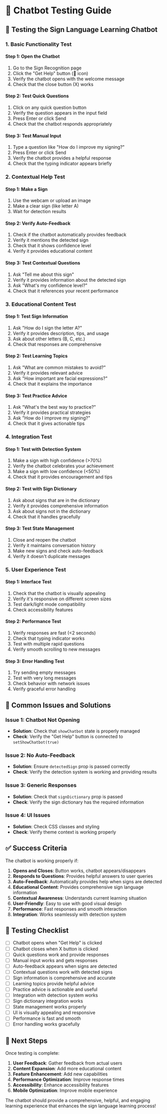 # 🧪 Chatbot Testing Guide

## 🎯 **Testing the Sign Language Learning Chatbot**

### **1. Basic Functionality Test**

#### **Step 1: Open the Chatbot**
1. Go to the Sign Recognition page
2. Click the "Get Help" button (💬 icon)
3. Verify the chatbot opens with the welcome message
4. Check that the close button (X) works

#### **Step 2: Test Quick Questions**
1. Click on any quick question button
2. Verify the question appears in the input field
3. Press Enter or click Send
4. Check that the chatbot responds appropriately

#### **Step 3: Test Manual Input**
1. Type a question like "How do I improve my signing?"
2. Press Enter or click Send
3. Verify the chatbot provides a helpful response
4. Check that the typing indicator appears briefly

### **2. Contextual Help Test**

#### **Step 1: Make a Sign**
1. Use the webcam or upload an image
2. Make a clear sign (like letter A)
3. Wait for detection results

#### **Step 2: Verify Auto-Feedback**
1. Check if the chatbot automatically provides feedback
2. Verify it mentions the detected sign
3. Check that it shows confidence level
4. Verify it provides educational content

#### **Step 3: Test Contextual Questions**
1. Ask "Tell me about this sign"
2. Verify it provides information about the detected sign
3. Ask "What's my confidence level?"
4. Check that it references your recent performance

### **3. Educational Content Test**

#### **Step 1: Test Sign Information**
1. Ask "How do I sign the letter A?"
2. Verify it provides description, tips, and usage
3. Ask about other letters (B, C, etc.)
4. Check that responses are comprehensive

#### **Step 2: Test Learning Topics**
1. Ask "What are common mistakes to avoid?"
2. Verify it provides relevant advice
3. Ask "How important are facial expressions?"
4. Check that it explains the importance

#### **Step 3: Test Practice Advice**
1. Ask "What's the best way to practice?"
2. Verify it provides practical strategies
3. Ask "How do I improve my signing?"
4. Check that it gives actionable tips

### **4. Integration Test**

#### **Step 1: Test with Detection System**
1. Make a sign with high confidence (>70%)
2. Verify the chatbot celebrates your achievement
3. Make a sign with low confidence (<50%)
4. Check that it provides encouragement and tips

#### **Step 2: Test with Sign Dictionary**
1. Ask about signs that are in the dictionary
2. Verify it provides comprehensive information
3. Ask about signs not in the dictionary
4. Check that it handles gracefully

#### **Step 3: Test State Management**
1. Close and reopen the chatbot
2. Verify it maintains conversation history
3. Make new signs and check auto-feedback
4. Verify it doesn't duplicate messages

### **5. User Experience Test**

#### **Step 1: Interface Test**
1. Check that the chatbot is visually appealing
2. Verify it's responsive on different screen sizes
3. Test dark/light mode compatibility
4. Check accessibility features

#### **Step 2: Performance Test**
1. Verify responses are fast (<2 seconds)
2. Check that typing indicator works
3. Test with multiple rapid questions
4. Verify smooth scrolling to new messages

#### **Step 3: Error Handling Test**
1. Try sending empty messages
2. Test with very long messages
3. Check behavior with network issues
4. Verify graceful error handling

## 🐛 **Common Issues and Solutions**

### **Issue 1: Chatbot Not Opening**
- **Solution**: Check that `showChatbot` state is properly managed
- **Check**: Verify the "Get Help" button is connected to `setShowChatbot(true)`

### **Issue 2: No Auto-Feedback**
- **Solution**: Ensure `detectedSign` prop is passed correctly
- **Check**: Verify the detection system is working and providing results

### **Issue 3: Generic Responses**
- **Solution**: Check that `signDictionary` prop is passed
- **Check**: Verify the sign dictionary has the required information

### **Issue 4: UI Issues**
- **Solution**: Check CSS classes and styling
- **Check**: Verify theme context is working properly

## ✅ **Success Criteria**

The chatbot is working properly if:

1. **Opens and Closes**: Button works, chatbot appears/disappears
2. **Responds to Questions**: Provides helpful answers to user queries
3. **Auto-Feedback**: Automatically provides help when signs are detected
4. **Educational Content**: Provides comprehensive sign language information
5. **Contextual Awareness**: Understands current learning situation
6. **User-Friendly**: Easy to use with good visual design
7. **Performance**: Fast responses and smooth interaction
8. **Integration**: Works seamlessly with detection system

## 🎯 **Testing Checklist**

- [ ] Chatbot opens when "Get Help" is clicked
- [ ] Chatbot closes when X button is clicked
- [ ] Quick questions work and provide responses
- [ ] Manual input works and gets responses
- [ ] Auto-feedback appears when signs are detected
- [ ] Contextual questions work with detected signs
- [ ] Sign information is comprehensive and accurate
- [ ] Learning topics provide helpful advice
- [ ] Practice advice is actionable and useful
- [ ] Integration with detection system works
- [ ] Sign dictionary integration works
- [ ] State management works properly
- [ ] UI is visually appealing and responsive
- [ ] Performance is fast and smooth
- [ ] Error handling works gracefully

## 🚀 **Next Steps**

Once testing is complete:

1. **User Feedback**: Gather feedback from actual users
2. **Content Expansion**: Add more educational content
3. **Feature Enhancement**: Add new capabilities
4. **Performance Optimization**: Improve response times
5. **Accessibility**: Enhance accessibility features
6. **Mobile Optimization**: Improve mobile experience

The chatbot should provide a comprehensive, helpful, and engaging learning experience that enhances the sign language learning process!